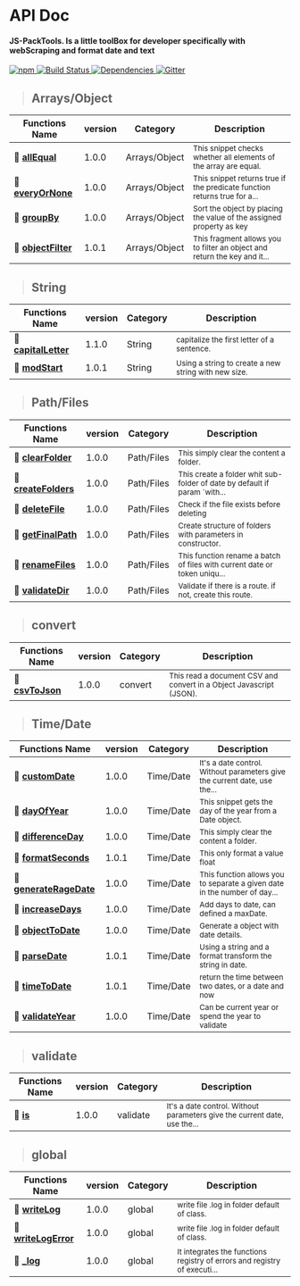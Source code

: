 # API Doc
#### JS-PackTools. Is a little toolBox for developer specifically with webScraping and format date and text
<p>
    <a href="https://www.npmjs.com/package/js-packtools">
        <img alt="npm" src="https://img.shields.io/npm/v/js-packtools.svg">
    </a>
    <a href="https://travis-ci.org/jasp402/js-packtools">
        <img alt="Build Status" src="https://travis-ci.org/jasp402/js-packtools.svg?branch=master">
    </a>
    <a href="https://david-dm.org/jasp402/js-packtools">
        <img alt="Dependencies" src="https://david-dm.org/jasp402/js-packtools/status.svg">
    </a>    
    <a href="https://gitter.im/js-packtools/community?utm_source=badge&utm_medium=badge&utm_campaign=pr-badge">
        <img alt="Gitter" src="https://badges.gitter.im/js-packtools/community.svg">
    </a>
</p>

>## Arrays/Object 

| Functions Name | version | Category | Description |
|---|---|---|---|
|🌱  [**allEqual**](/en/api/v1/allEqual.md)  | 1.0.0 | Arrays/Object | <sub>This snippet checks whether all elements of the array are equal.</sub> |
|🌱  [**everyOrNone**](/en/api/v1/everyOrNone.md)  | 1.0.0 | Arrays/Object | <sub>This snippet returns true if the predicate function returns true for a...</sub> |
|🌱  [**groupBy**](/en/api/v1/groupBy.md)  | 1.0.0 | Arrays/Object | <sub>Sort the object by placing the value of the assigned property as key</sub> |
|🌱  [**objectFilter**](/en/api/v1/objectFilter.md)  | 1.0.1 | Arrays/Object | <sub>This fragment allows you to filter an object and return the key and it...</sub> |
>## String 

| Functions Name | version | Category | Description |
|---|---|---|---|
|🌱  [**capitalLetter**](/en/api/v1/capitalLetter.md)  | 1.1.0 | String | <sub>capitalize the first letter of a sentence.</sub> |
|🌱  [**modStart**](/en/api/v1/modStart.md)  | 1.0.1 | String | <sub>Using a string to create a new string with new size.</sub> |
>## Path/Files 

| Functions Name | version | Category | Description |
|---|---|---|---|
|🌱  [**clearFolder**](/en/api/v1/clearFolder.md)  | 1.0.0 | Path/Files | <sub>This simply clear the content a folder.</sub> |
|🌱  [**createFolders**](/en/api/v1/createFolders.md)  | 1.0.0 | Path/Files | <sub>This create a folder whit sub-folder of date by default if param `with...</sub> |
|🌱  [**deleteFile**](/en/api/v1/deleteFile.md)  | 1.0.0 | Path/Files | <sub>Check if the file exists before deleting</sub> |
|🌱  [**getFinalPath**](/en/api/v1/getFinalPath.md)  | 1.0.0 | Path/Files | <sub>Create structure of folders with parameters in constructor.</sub> |
|🌱  [**renameFiles**](/en/api/v1/renameFiles.md)  | 1.0.0 | Path/Files | <sub>This function rename a batch of files with current date or token uniqu...</sub> |
|🌱  [**validateDir**](/en/api/v1/validateDir.md)  | 1.0.0 | Path/Files | <sub>Validate if there is a route. if not, create this route.</sub> |
>## convert 

| Functions Name | version | Category | Description |
|---|---|---|---|
|🌱  [**csvToJson**](/en/api/v1/csvToJson.md)  | 1.0.0 | convert | <sub>This read a document CSV and convert in a Object Javascript (JSON).</sub> |
>## Time/Date 

| Functions Name | version | Category | Description |
|---|---|---|---|
|🌱  [**customDate**](/en/api/v1/customDate.md)  | 1.0.0 | Time/Date | <sub>It's a date control. Without parameters give the current date, use the...</sub> |
|🌱  [**dayOfYear**](/en/api/v1/dayOfYear.md)  | 1.0.0 | Time/Date | <sub>This snippet gets the day of the year from a Date object.</sub> |
|🌱  [**differenceDay**](/en/api/v1/differenceDay.md)  | 1.0.0 | Time/Date | <sub>This simply clear the content a folder.</sub> |
|🌱  [**formatSeconds**](/en/api/v1/formatSeconds.md)  | 1.0.1 | Time/Date | <sub>This only format a value float</sub> |
|🌱  [**generateRageDate**](/en/api/v1/generateRageDate.md)  | 1.0.0 | Time/Date | <sub>This function allows you to separate a given date in the number of day...</sub> |
|🌱  [**increaseDays**](/en/api/v1/increaseDays.md)  | 1.0.0 | Time/Date | <sub>Add days to date, can defined a maxDate.</sub> |
|🌱  [**objectToDate**](/en/api/v1/objectToDate.md)  | 1.0.0 | Time/Date | <sub>Generate a object with date details.</sub> |
|🌱  [**parseDate**](/en/api/v1/parseDate.md)  | 1.0.1 | Time/Date | <sub>Using a string and a format transform the string in date.</sub> |
|🌱  [**timeToDate**](/en/api/v1/timeToDate.md)  | 1.0.1 | Time/Date | <sub>return the time between two dates, or a date and now</sub> |
|🌱  [**validateYear**](/en/api/v1/validateYear.md)  | 1.0.0 | Time/Date | <sub>Can be current year or spend the year to validate</sub> |
>## validate 

| Functions Name | version | Category | Description |
|---|---|---|---|
|🌱  [**is**](/en/api/v1/is.md)  | 1.0.0 | validate | <sub>It's a date control. Without parameters give the current date, use the...</sub> |
>## global 

| Functions Name | version | Category | Description |
|---|---|---|---|
|🌱  [**writeLog**](/en/api/v1/writeLog.md)  | 1.0.0 | global | <sub>write file .log in folder default of class.</sub> |
|🌱  [**writeLogError**](/en/api/v1/writeLogError.md)  | 1.0.0 | global | <sub>write file .log in folder default of class.</sub> |
|🌱  [**_log**](/en/api/v1/_log.md)  | 1.0.0 | global | <sub>It integrates the functions registry of errors and registry of executi...</sub> |
